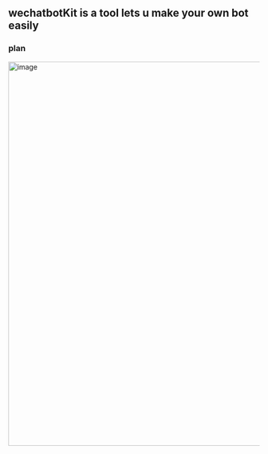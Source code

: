 ## wechatbotKit is a tool lets u make your own bot easily

### plan
<img width="769" alt="image" src="https://github.com/wechatbotKit/.github/assets/13482835/65049beb-eff7-4e6d-9f89-bb5751c5b6b1">

